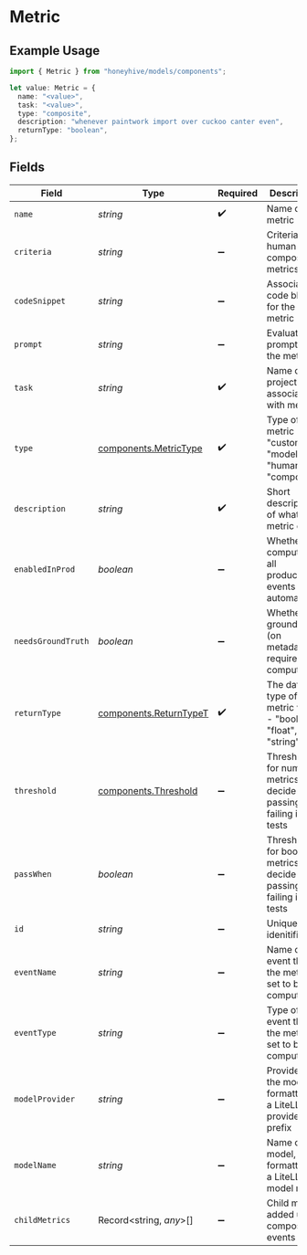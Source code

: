 # Metric

## Example Usage

```typescript
import { Metric } from "honeyhive/models/components";

let value: Metric = {
  name: "<value>",
  task: "<value>",
  type: "composite",
  description: "whenever paintwork import over cuckoo canter even",
  returnType: "boolean",
};
```

## Fields

| Field                                                               | Type                                                                | Required                                                            | Description                                                         |
| ------------------------------------------------------------------- | ------------------------------------------------------------------- | ------------------------------------------------------------------- | ------------------------------------------------------------------- |
| `name`                                                              | *string*                                                            | :heavy_check_mark:                                                  | Name of the metric                                                  |
| `criteria`                                                          | *string*                                                            | :heavy_minus_sign:                                                  | Criteria for human or composite metrics                             |
| `codeSnippet`                                                       | *string*                                                            | :heavy_minus_sign:                                                  | Associated code block for the metric                                |
| `prompt`                                                            | *string*                                                            | :heavy_minus_sign:                                                  | Evaluator prompt for the metric                                     |
| `task`                                                              | *string*                                                            | :heavy_check_mark:                                                  | Name of the project associated with metric                          |
| `type`                                                              | [components.MetricType](../../models/components/metrictype.md)      | :heavy_check_mark:                                                  | Type of the metric - "custom", "model", "human" or "composite"      |
| `description`                                                       | *string*                                                            | :heavy_check_mark:                                                  | Short description of what the metric does                           |
| `enabledInProd`                                                     | *boolean*                                                           | :heavy_minus_sign:                                                  | Whether to compute on all production events automatically           |
| `needsGroundTruth`                                                  | *boolean*                                                           | :heavy_minus_sign:                                                  | Whether a ground truth (on metadata) is required to compute it      |
| `returnType`                                                        | [components.ReturnTypeT](../../models/components/returntypet.md)    | :heavy_check_mark:                                                  | The data type of the metric value - "boolean", "float", "string"    |
| `threshold`                                                         | [components.Threshold](../../models/components/threshold.md)        | :heavy_minus_sign:                                                  | Threshold for numeric metrics to decide passing or failing in tests |
| `passWhen`                                                          | *boolean*                                                           | :heavy_minus_sign:                                                  | Threshold for boolean metrics to decide passing or failing in tests |
| `id`                                                                | *string*                                                            | :heavy_minus_sign:                                                  | Unique idenitifier                                                  |
| `eventName`                                                         | *string*                                                            | :heavy_minus_sign:                                                  | Name of event that the metric is set to be computed on              |
| `eventType`                                                         | *string*                                                            | :heavy_minus_sign:                                                  | Type of event that the metric is set to be computed on              |
| `modelProvider`                                                     | *string*                                                            | :heavy_minus_sign:                                                  | Provider of the model, formatted as a LiteLLM provider prefix       |
| `modelName`                                                         | *string*                                                            | :heavy_minus_sign:                                                  | Name of the model, formatted as a LiteLLM model name                |
| `childMetrics`                                                      | Record<string, *any*>[]                                             | :heavy_minus_sign:                                                  | Child metrics added under composite events                          |
